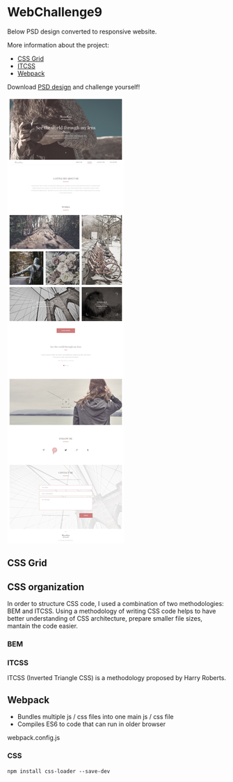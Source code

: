 # WebChallenge9

Below PSD design converted to responsive website.

More information about the project:
* [CSS Grid](#css-grid)
* [ITCSS](#itcss)
* [Webpack](#webpack)

Download [PSD design](https://github.com/Marcin-L-Szczepanski/WebChallenge9/raw/master/design/9.psd) and challenge yourself! 

![WebChallenge3 PSD design](https://github.com/Marcin-L-Szczepanski/WebChallenge9/blob/master/design/9.jpg)

## CSS Grid

## CSS organization

In order to structure CSS code, I used a combination of two methodologies: BEM and ITCSS.
Using a methodology of writing CSS code helps to have better understanding of CSS architecture, prepare smaller file sizes, mantain the code easier.

### BEM

### ITCSS
ITCSS (Inverted Triangle CSS) is a methodology proposed by Harry Roberts.


## Webpack
- Bundles multiple js / css files into one main js / css file
- Compiles ES6 to code that can run in older browser

webpack.config.js

### CSS

`npm install css-loader --save-dev`
